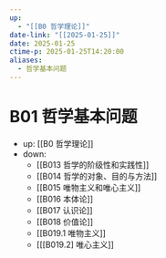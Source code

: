 ```yaml
---
up:
  - "[[B0 哲学理论]]"
date-link: "[[2025-01-25]]"
date: 2025-01-25
ctime-p: 2025-01-25T14:20:00
aliases:
  - 哲学基本问题
---
```


# B01 哲学基本问题

- up: [[B0 哲学理论]]
- down:	
	- [[B013 哲学的阶级性和实践性]]
	- [[B014 哲学的对象、目的与方法]]
	- [[B015 唯物主义和唯心主义]]
	- [[B016 本体论]]
	- [[B017 认识论]]
	- [[B018 价值论]]
	- [[B019.1 唯物主义]]
	- [[[B019.2] 唯心主义]]
	
